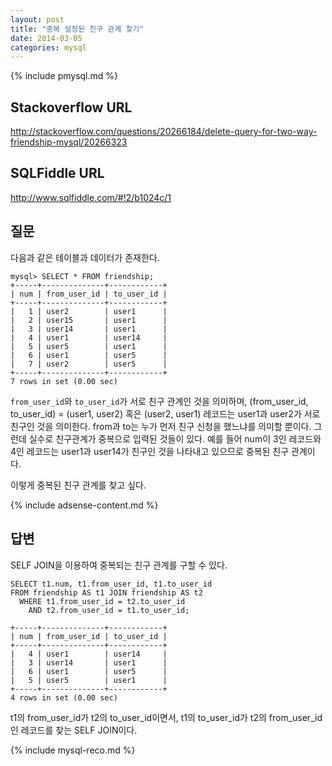 ```yaml
---
layout: post
title: "중복 설정된 친구 관계 찾기"
date: 2014-03-05 
categories: mysql
---
```


{% include pmysql.md %}

## Stackoverflow URL

http://stackoverflow.com/questions/20266184/delete-query-for-two-way-friendship-mysql/20266323

## SQLFiddle URL

http://www.sqlfiddle.com/#!2/b1024c/1

## 질문

다음과 같은 테이블과 데이터가 존재한다.

    mysql> SELECT * FROM friendship;
    +-----+--------------+------------+
    | num | from_user_id | to_user_id |
    +-----+--------------+------------+
    |   1 | user2        | user1      |
    |   2 | user15       | user1      |
    |   3 | user14       | user1      |
    |   4 | user1        | user14     |
    |   5 | user5        | user1      |
    |   6 | user1        | user5      |
    |   7 | user2        | user5      |
    +-----+--------------+------------+
    7 rows in set (0.00 sec)

`from_user_id`와 `to_user_id`가 서로 친구 관계인 것을 의미하며, (from_user_id, to_user_id) = (user1, user2) 혹은 (user2, user1) 레코드는 user1과 user2가 서로 친구인 것을 의미한다. from과 to는 누가 먼저 친구 신청을 했느냐를 의미할 뿐이다. 그런데 실수로 친구관계가 중복으로 입력된 것들이 있다. 예를 들어 num이 3인 레코드와 4인 레코드는 user1과 user14가 친구인 것을 나타내고 있으므로 중복된 친구 관계이다.

이렇게 중복된 친구 관계를 찾고 싶다.

{% include adsense-content.md %}

## 답변

SELF JOIN을 이용하여 중복되는 친구 관계를 구할 수 있다.

    SELECT t1.num, t1.from_user_id, t1.to_user_id
    FROM friendship AS t1 JOIN friendship AS t2
      WHERE t1.from_user_id = t2.to_user_id
        AND t2.from_user_id = t1.to_user_id;
     
    +-----+--------------+------------+
    | num | from_user_id | to_user_id |
    +-----+--------------+------------+
    |   4 | user1        | user14     |
    |   3 | user14       | user1      |
    |   6 | user1        | user5      |
    |   5 | user5        | user1      |
    +-----+--------------+------------+
    4 rows in set (0.00 sec)

t1의 from_user_id가 t2의 to_user_id이면서, t1의 to_user_id가 t2의 from_user_id인 레코드를 찾는 SELF JOIN이다.

{% include mysql-reco.md %}
